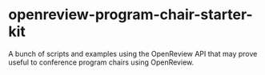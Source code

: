 # openreview-program-chair-starter-kit
A bunch of scripts and examples using the OpenReview API that may prove useful to conference program chairs using OpenReview.
